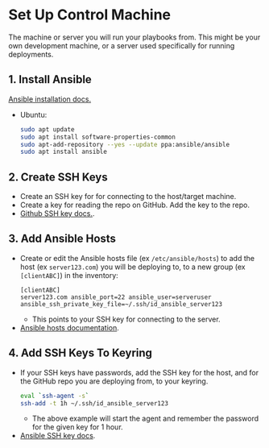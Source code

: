 # Set Up Control Machine

The machine or server you will run your playbooks from. This might be your own development machine, or a server used specifically for running deployments.

## 1. Install Ansible

[Ansible installation docs.](https://docs.ansible.com/ansible/latest/installation_guide/intro_installation.html)

- Ubuntu:
  ```bash
  sudo apt update
  sudo apt install software-properties-common
  sudo apt-add-repository --yes --update ppa:ansible/ansible
  sudo apt install ansible
  ```

## 2. Create SSH Keys

- Create an SSH key for for connecting to the host/target machine.
- Create a key for reading the repo on GitHub. Add the key to the repo.
- [Github SSH key docs.](https://docs.github.com/en/github/authenticating-to-github/connecting-to-github-with-ssh).

## 3. Add Ansible Hosts

- Create or edit the Ansible hosts file (ex `/etc/ansible/hosts`) to add the host (ex `server123.com`) you will be deploying to, to a new group (ex `[clientABC]`) in the inventory:
  ```
  [clientABC]
  server123.com ansible_port=22 ansible_user=serveruser ansible_ssh_private_key_file=~/.ssh/id_ansible_server123
  ```
  - This points to your SSH key for connecting to the server.
- [Ansible hosts documentation](https://docs.ansible.com/ansible/latest/user_guide/intro_inventory.html).

## 4. Add SSH Keys To Keyring

- If your SSH keys have passwords, add the SSH key for the host, and for the GitHub repo you are deploying from, to your keyring.
  ```bash
  eval `ssh-agent -s`
  ssh-add -t 1h ~/.ssh/id_ansible_server123
  ```
  - The above example will start the agent and remember the password for the given key for 1 hour.
- [Ansible SSH key docs](https://docs.ansible.com/ansible/latest/user_guide/connection_details.html#setting-up-ssh-keys).

